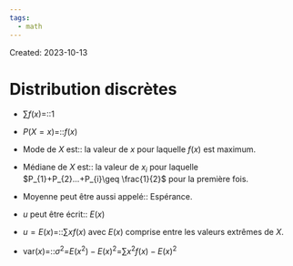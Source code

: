 ```yaml
---
tags:
  - math
---
```

Created: 2023-10-13

# Distribution discrètes
- $\sum f(x)$=::$1$
<!--SR:!2023-10-22,6,250-->
- $P(X=x)$=::$f(x)$
<!--SR:!2023-10-23,7,250-->
- Mode de $X$ est:: la valeur de $x$ pour laquelle $f(x)$ est maximum.
<!--SR:!2023-10-26,10,250-->
- Médiane de $X$ est:: la valeur de $x_{i}$ pour laquelle $P_{1}+P_{2}...+P_{i}\geq \frac{1}{2}$ pour la première fois.
<!--SR:!2023-10-25,9,250-->
- Moyenne peut être aussi appelé:: Espérance.
<!--SR:!2023-10-21,5,230-->
- $u$ peut être écrit:: $E(x)$
<!--SR:!2023-10-24,8,250-->
- $u=E(x)$=::$\sum xf(x)$ avec $E(x)$ comprise entre les valeurs extrêmes de $X$.
<!--SR:!2023-10-19,2,210-->
- $\text{var}(x)$=::$\sigma^{2}$=$E(x^2)-E(x)^2$=$\sum x^{2}f(x)-E(x)^{2}$
<!--SR:!2023-10-21,4,210-->
